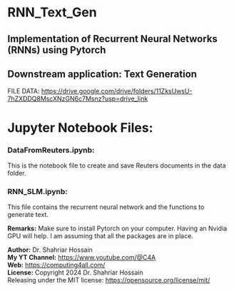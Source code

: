 # RNN_Text_Gen
## Implementation of Recurrent Neural Networks (RNNs) using Pytorch
## Downstream application: Text Generation

FILE DATA: https://drive.google.com/drive/folders/11ZksUwsU-7hZXDDQ8MscXNzGN6c7Msnz?usp=drive_link

# Jupyter Notebook Files:
### DataFromReuters.ipynb:

This is the notebook file to create and save Reuters documents in the data folder.

### RNN_SLM.ipynb:

This file contains the recurrent neural network and the functions to generate text.

**Remarks:**
Make sure to install Pytorch on your computer. Having an Nvidia GPU will help. I am assuming that all the packages are in place.

**Author:** Dr. Shahriar Hossain <br>
**My YT Channel:** https://www.youtube.com/@C4A <br>
**Web:** https://computing4all.com/ <br>
**License:** Copyright 2024 Dr. Shahriar Hossain <br>
Releasing under the MIT license: https://opensource.org/license/mit/ <br>
